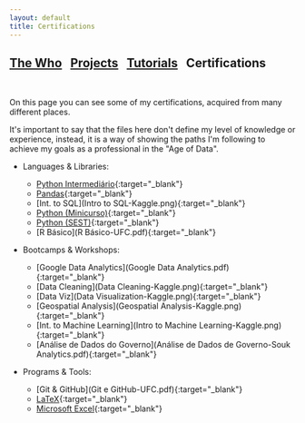 ```yaml
---
layout: default
title: Certifications
---
```


## [The Who](../index.html) &nbsp; [Projects](../projects/projects.html) &nbsp; [Tutorials](../tutorials/tutorials.html) &nbsp; Certifications

<br>

On this page you can see some of my certifications, acquired from many different places. 

It's important to say that the files here don't define my level of knowledge or experience, instead, it is a way of showing the paths I'm following to achieve my goals as a professional in the "Age of Data".

- Languages & Libraries:
	- [Python Intermediário](python-intermediário.pdf){:target="_blank"}
	- [Pandas](Pandas-Kaggle.png){:target="_blank"}
	- [Int. to SQL](Intro to SQL-Kaggle.png){:target="_blank"}
	- [Python (Minicurso)](minicurso-python.pdf){:target="_blank"}
	- [Python (SEST)](Python-UFC.pdf){:target="_blank"}
	- [R Básico](R Básico-UFC.pdf){:target="_blank"}

- Bootcamps & Workshops:
	- [Google Data Analytics](Google Data Analytics.pdf){:target="_blank"}
	- [Data Cleaning](Data Cleaning-Kaggle.png){:target="_blank"}
	- [Data Viz](Data Visualization-Kaggle.png){:target="_blank"}
	- [Geospatial Analysis](Geospatial Analysis-Kaggle.png){:target="_blank"}
	- [Int. to Machine Learning](Intro to Machine Learning-Kaggle.png){:target="_blank"}
	- [Análise de Dados do Governo](Análise de Dados de Governo-Souk Analytics.pdf){:target="_blank"}
	
- Programs & Tools:
	- [Git & GitHub](Git e GitHub-UFC.pdf){:target="_blank"}
	- [LaTeX](LaTeX-UFC.pdf){:target="_blank"}
	- [Microsoft Excel](Excel.pdf){:target="_blank"}